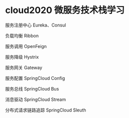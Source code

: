 # cloud2020 微服务技术栈学习

服务注册中心
Eureka、Consul

负载均衡
Ribbon

服务调用
OpenFeign

服务降级
Hystrix

服务网关
Gateway

服务配置
SpringCloud Config

服务总线
SpringCloud Bus

消息驱动
SpringCloud Stream

分布式请求链路追踪
SpringCloud Sleuth
